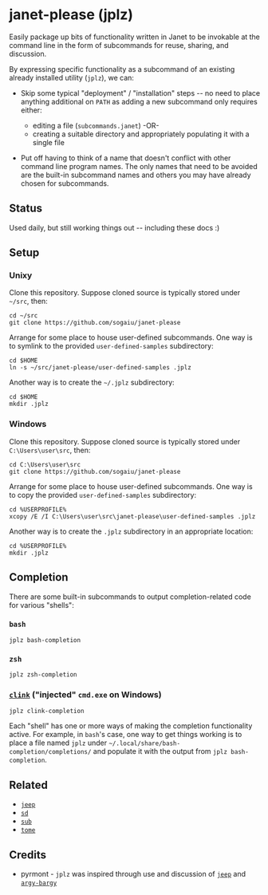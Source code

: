# janet-please (jplz)

Easily package up bits of functionality written in Janet to
be invokable at the command line in the form of subcommands for reuse,
sharing, and discussion.

By expressing specific functionality as a subcommand of an existing
already installed utility (`jplz`), we can:

* Skip some typical "deployment" / "installation" steps -- no need to
  place anything additional on `PATH` as adding a new subcommand only
  requires either:

    * editing a file (`subcommands.janet`) -OR-
    * creating a suitable directory and appropriately populating it
      with a single file

* Put off having to think of a name that doesn't conflict with other
  command line program names.  The only names that need to be avoided
  are the built-in subcommand names and others you may have already
  chosen for subcommands.

## Status

Used daily, but still working things out -- including these docs :)

## Setup

### Unixy

Clone this repository.  Suppose cloned source is typically stored
under `~/src`, then:

```
cd ~/src
git clone https://github.com/sogaiu/janet-please
```

Arrange for some place to house user-defined subcommands.  One way is
to symlink to the provided `user-defined-samples` subdirectory:

```
cd $HOME
ln -s ~/src/janet-please/user-defined-samples .jplz
```

Another way is to create the `~/.jplz` subdirectory:

```
cd $HOME
mkdir .jplz
```

### Windows

Clone this repository.  Suppose cloned source is typically stored
under `C:\Users\user\src`, then:

```
cd C:\Users\user\src
git clone https://github.com/sogaiu/janet-please
```

Arrange for some place to house user-defined subcommands.  One way is
to copy the provided `user-defined-samples` subdirectory:

```
cd %USERPROFILE%
xcopy /E /I C:\Users\user\src\janet-please\user-defined-samples .jplz
```

Another way is to create the `.jplz` subdirectory in an appropriate
location:

```
cd %USERPROFILE%
mkdir .jplz
```

## Completion

There are some built-in subcommands to output completion-related code
for various "shells":

### `bash`

```
jplz bash-completion
```

### `zsh`

```
jplz zsh-completion
```

### [`clink`](https://github.com/chrisant996/clink/) ("injected" `cmd.exe` on Windows)

```
jplz clink-completion
```

Each "shell" has one or more ways of making the completion
functionality active.  For example, in `bash`'s case, one way to get
things working is to place a file named `jplz` under
`~/.local/share/bash-completion/completions/` and populate it with the
output from `jplz bash-completion`.

## Related

* [`jeep`](https://github.com/pyrmont/jeep)
* [`sd`](https://github.com/ianthehenry/sd)
* [`sub`](https://github.com/qrush/sub)
* [`tome`](https://github.com/toumorokoshi/tome)

## Credits

* pyrmont - `jplz` was inspired through use and discussion of
  [`jeep`](https://github.com/pyrmont/jeep) and
  [`argy-bargy`](https://github.com/pyrmont/argy-bargy)

